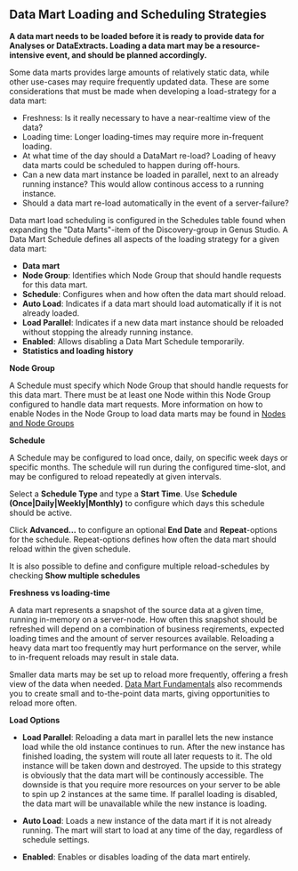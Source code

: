 ## Data Mart Loading and Scheduling Strategies ##

  **A data mart needs to be loaded before it is ready to provide data for Analyses or DataExtracts. Loading a data mart may be a resource-intensive event, and should be planned accordingly.**

Some data marts provides large amounts of relatively static data, while other use-cases may require frequently updated data. These are some considerations that must be made when developing a load-strategy for a data mart:

*   Freshness: Is it really necessary to have a near-realtime view of the data?
*   Loading time: Longer loading-times may require more in-frequent loading.
*   At what time of the day should a DataMart re-load? Loading of heavy data marts could be scheduled to happen during off-hours.
*   Can a new data mart instance be loaded in parallel, next to an already running instance? This would allow continous access to a running instance.
*   Should a data mart re-load automatically in the event of a server-failure? 

Data mart load scheduling is configured in the Schedules table found when expanding the "Data Marts"-item of the Discovery-group in Genus Studio. A Data Mart Schedule defines all aspects of the loading strategy for a given data mart:

*   **Data mart**
*   **Node Group**: Identifies which Node Group that should handle requests for this data mart.
*   **Schedule**: Configures when and how often the data mart should reload.
*   **Auto Load**: Indicates if a data mart should load automatically if it is not already loaded.
*   **Load Parallel**: Indicates if a new data mart instance should be reloaded without stopping the already running instance.
*   **Enabled**: Allows disabling a Data Mart Schedule temporarily.
*   **Statistics and loading history**

**Node Group**

A Schedule must specify which Node Group that should handle requests for this data mart. There must be at least one Node within this Node Group configured to handle data mart requests. More information on how to enable Nodes in the Node Group to load data marts may be found in [Nodes and Node Groups](../nodes-and-node-groups.md)

**Schedule**

A Schedule may be configured to load once, daily, on specific week days or specific months. The schedule will run during the configured time-slot, and may be configured to reload repeatedly at given intervals. 

Select a **Schedule Type** and type a **Start Time**. Use **Schedule (Once|Daily|Weekly|Monthly)** to configure which days this schedule should be active.

Click **Advanced...** to configure an optional **End Date** and **Repeat**-options for the schedule. Repeat-options defines how often the data mart should reload within the given schedule.

It is also possible to define and configure multiple reload-schedules by checking **Show multiple schedules**

**Freshness vs loading-time**

A data mart represents a snapshot of the source data at a given time, running in-memory on a server-node. How often this snapshot should be refreshed will depend on a combination of business reqirements, expected loading times and the amount of server resources available. Reloading a heavy data mart too frequently may hurt performance on the server, while to in-frequent reloads may result in stale data. 

Smaller data marts may be set up to reload more frequently, offering a fresh view of the data when needed. [Data Mart Fundamentals](data-mart-fundamentals.md) also recommends you to create small and to-the-point data marts, giving opportunities to reload more often.

**Load Options**

*   **Load Parallel**: Reloading a data mart in parallel lets the new instance load while the old instance continues to run. After the new instance has finished loading, the system will route all later requests to it. The old instance will be taken down and destroyed. The upside to this strategy is obviously that the data mart will be continously accessible. The downside is that you require more resources on your server to be able to spin up 2 instances at the same time. If parallel loading is disabled, the data mart will be unavailable while the new instance is loading.

*   **Auto Load**: Loads a new instance of the data mart if it is not already running. The mart will start to load at any time of the day, regardless of schedule settings.

*   **Enabled**: Enables or disables loading of the data mart entirely.


